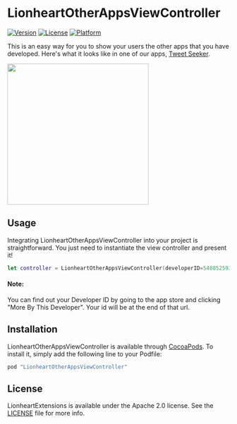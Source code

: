 # LionheartOtherAppsViewController

[![Version](https://img.shields.io/cocoapods/v/LionheartOtherAppsViewController.svg?style=flat)](http://cocoapods.org/pods/LionheartOtherAppsViewController)
[![License](https://img.shields.io/cocoapods/l/LionheartOtherAppsViewController.svg?style=flat)](http://cocoapods.org/pods/LionheartOtherAppsViewController)
[![Platform](https://img.shields.io/cocoapods/p/LionheartOtherAppsViewController.svg?style=flat)](http://cocoapods.org/pods/LionheartOtherAppsViewController)

This is an easy way for you to show your users the other apps that you have developed. Here's what it looks like in one of our apps, [Tweet Seeker](https://itunes.apple.com/us/app/tweet-seeker-search-your-tweets/id775980722?mt=8).

<img src="http://i.imgur.com/iAA0u7u.png" width="320" />

## Usage

Integrating LionheartOtherAppsViewController into your project is straightforward. You just need to instantiate the view controller and present it!

```swift
let controller = LionheartOtherAppsViewController(developerID=548052593)
```

#### Note:

You can find out your Developer ID by going to the app store and clicking "More By This Developer". Your id will be at the end of that url.

## Installation

LionheartOtherAppsViewController is available through [CocoaPods](http://cocoapods.org). To install it, simply add the following line to your Podfile:

```ruby
pod "LionheartOtherAppsViewController"
```

## License

LionheartExtensions is available under the Apache 2.0 license. See the [LICENSE](LICENSE) file for more info.


